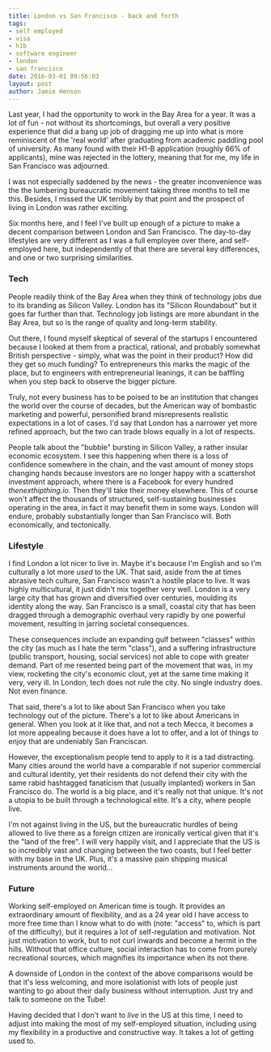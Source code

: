 ```yaml
---
title: London vs San Francisco - back and forth
tags:
- self employed
- visa
- h1b
- software engineer
- london
- san francisco
date: 2016-03-01 09:56:03
layout: post
author: Jamie Henson
---
```


Last year, I had the opportunity to work in the Bay Area for a year. It was a lot of fun - not without its shortcomings, but overall a very positive experience that did a bang up job of dragging me up into what is more reminiscent of the 'real world' after graduating from academic paddling pool of university. As many found with their H1-B application (roughly 66% of applicants), mine was rejected in the lottery, meaning that for me, my life in San Francisco was adjourned.

I was not especially saddened by the news - the greater inconvenience was the the lumbering bureaucratic movement taking three months to tell me this. Besides, I missed the UK terribly by that point and the prospect of living in London was rather exciting.

Six months here, and I feel I've built up enough of a picture to make a decent comparison between London and San Francisco. The day-to-day lifestyles are very different as I was a full employee over there, and self-employed here, but independently of that there are several key differences, and one or two surprising similarities.

### Tech
People readily think of the Bay Area when they think of technology jobs due to its branding as Silicon Valley. London has its "Silicon Roundabout" but it goes far further than that. Technology job listings are more abundant in the Bay Area, but so is the range of quality and long-term stability.

Out there, I found myself skeptical of several of the startups I encountered because I looked at them from a practical, rational, and probably somewhat British perspective - simply, what was the point in their product? How did they get so much funding? To entrepreneurs this marks the magic of the place, but to engineers with entrepreneurial leanings, it can be baffling when you step back to observe the bigger picture.

Truly, not every business has to be poised to be an institution that changes the world over the course of decades, but the American way of bombastic marketing and powerful, personified brand misrepresents realistic expectations in a lot of cases. I'd say that London has a narrower yet more refined approach, but the two can trade blows equally in a lot of respects.

People talk about the "bubble" bursting in Silicon Valley, a rather insular economic ecosystem. I see this happening when there is a loss of confidence somewhere in the chain, and the vast amount of money stops changing hands because investors are no longer happy with a scattershot investment approach, where there is a Facebook for every hundred *thenexthipthing.io*. Then they'll take their money elsewhere. This of course won't affect the thousands of structured, self-sustaining businesses operating in the area, in fact it may benefit them in some ways. London will endure, probably substantially longer than San Francisco will. Both economically, and tectonically.

### Lifestyle
I find London a lot nicer to live in. Maybe it's because I'm English and so I'm culturally a lot more *used* to the UK. That said, aside from the at times abrasive tech culture, San Francisco wasn't a hostile place to live. It was highly multicultural, it just didn't mix together very well. London is a very large city that has grown and diversified over centuries, moulding its identity along the way. San Francisco is a small, coastal city that has been dragged through a demographic overhaul very rapidly by one powerful movement, resulting in jarring societal consequences.

These consequences include an expanding gulf between "classes" within the city (as much as I hate the term "class"), and a suffering infrastructure (public transport, housing, social services) not able to cope with greater demand. Part of me resented being part of the movement that was, in my view, rocketing the city's economic clout, yet at the same time making it very, very ill. In London, tech does not rule the city. No single industry does. Not even finance.

That said, there's a lot to like about San Francisco when you take technology out of the picture. There's a lot to like about Americans in general. When you look at it like that, and not a tech Mecca, it becomes a lot more appealing because it does have a lot to offer, and a lot of things to enjoy that are undeniably San Franciscan.

However, the exceptionalism people tend to apply to it is a tad distracting. Many cities around the world have a comparable if not superior commercial and cultural identity, yet their residents do not defend their city with the same rabid hashtagged fanaticism that (usually implanted) workers in San Francisco do. The world is a big place, and it's really not that unique. It's not a utopia to be built through a technological elite. It's a city, where people live.

I'm not against living in the US, but the bureaucratic hurdles of being allowed to live there as a foreign citizen are ironically vertical given that it's the "land of the free". I will very happily visit, and I appreciate that the US is so incredibly vast and changing between the two coasts, but I feel better with my base in the UK. Plus, it's a massive pain shipping musical instruments around the world...

### Future
Working self-employed on American time is tough. It provides an extraordinary amount of flexibility, and as a 24 year old I have access to more free time than I know what to do with (note: "access" to, which is part of the difficulty), but it requires a lot of self-regulation and motivation. Not just motivation to work, but to not curl inwards and become a hermit in the hills. Without that office culture, social interaction has to come from purely recreational sources, which magnifies its importance when its not there.

A downside of London in the context of the above comparisons would be that it's less welcoming, and more isolationist with lots of people just wanting to go about their daily business without interruption. Just try and talk to someone on the Tube!

Having decided that I don't want to *live* in the US at this time, I need to adjust into making the most of my self-employed situation, including using my flexibility in a productive and constructive way. It takes a lot of getting used to.


